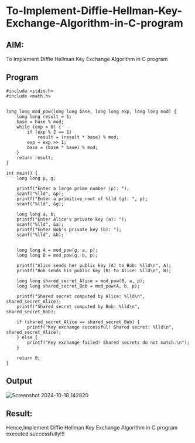 # To-Implement-Diffie-Hellman-Key-Exchange-Algorithm-in-C-program
## AIM:
To Implement Diffie Hellman Key Exchange Algorithm in C program
## Program
```
#include <stdio.h>
#include <math.h>


long long mod_pow(long long base, long long exp, long long mod) {
    long long result = 1;
    base = base % mod;
    while (exp > 0) {
        if (exp % 2 == 1)
            result = (result * base) % mod;
        exp = exp >> 1;
        base = (base * base) % mod;
    }
    return result;
}

int main() {
    long long p, g; 

    printf("Enter a large prime number (p): ");
    scanf("%lld", &p);
    printf("Enter a primitive root of %lld (g): ", p);
    scanf("%lld", &g);

    long long a, b; 
    printf("Enter Alice's private key (a): ");
    scanf("%lld", &a);
    printf("Enter Bob's private key (b): ");
    scanf("%lld", &b);

    
    long long A = mod_pow(g, a, p); 
    long long B = mod_pow(g, b, p); 

    printf("Alice sends her public key (A) to Bob: %lld\n", A);
    printf("Bob sends his public key (B) to Alice: %lld\n", B);

    long long shared_secret_Alice = mod_pow(B, a, p); 
    long long shared_secret_Bob = mod_pow(A, b, p);   

    printf("Shared secret computed by Alice: %lld\n", shared_secret_Alice);
    printf("Shared secret computed by Bob: %lld\n", shared_secret_Bob);

    if (shared_secret_Alice == shared_secret_Bob) {
        printf("Key exchange successful! Shared secret: %lld\n", shared_secret_Alice);
    } else {
        printf("Key exchange failed! Shared secrets do not match.\n");
    }

    return 0;
}

```
## Output
![Screenshot 2024-10-18 142820](https://github.com/user-attachments/assets/bec65fb2-e060-46c2-97f9-b078d118283b)
## Result:
Hence,Implement Diffie Hellman Key Exchange Algorithm in C program executed successfully!!!
